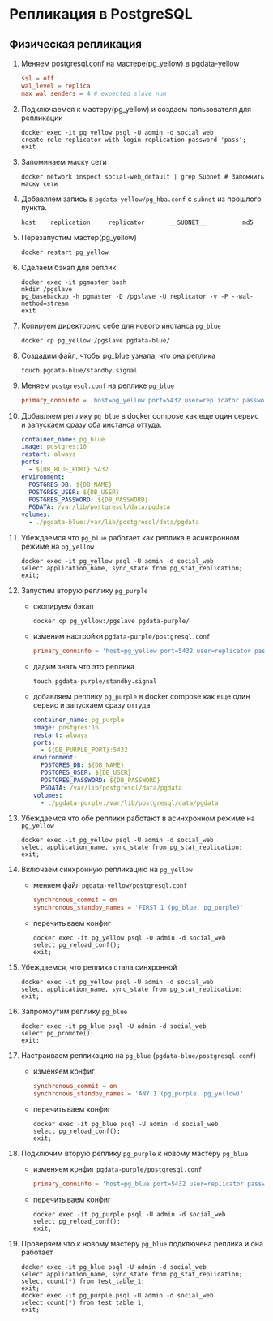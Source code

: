 # Репликация в PostgreSQL
## Физическая репликация

1. Меняем postgresql.conf на мастере(pg_yellow) в pgdata-yellow
    ```conf
    ssl = off
    wal_level = replica
    max_wal_senders = 4 # expected slave num

2. Подключаемся к мастеру(pg_yellow) и создаем пользователя для репликации
    ```shell
    docker exec -it pg_yellow psql -U admin -d social_web
    create role replicator with login replication password 'pass';
    exit
    ```
3. Запоминаем маску сети
    ```shell
    docker network inspect social-web_default | grep Subnet # Запомнить маску сети
    ```

4. Добавляем запись в `pgdata-yellow/pg_hba.conf` с `subnet` из прошлого пункта.
    ```
    host    replication     replicator       __SUBNET__          md5
    ```

5. Перезапустим мастер(pg_yellow)
    ```shell
    docker restart pg_yellow
    ```

6. Сделаем бэкап для реплик
    ```shell
    docker exec -it pgmaster bash
    mkdir /pgslave
    pg_basebackup -h pgmaster -D /pgslave -U replicator -v -P --wal-method=stream
    exit
    ```
7. Копируем директорию себе для нового инстанса `pg_blue`
    ```shell
    docker cp pg_yellow:/pgslave pgdata-blue/
    ```

8. Создадим файл, чтобы pg_blue узнала, что она реплика
    ```shell
    touch pgdata-blue/standby.signal
    ```
9. Меняем `postgresql.conf` на реплике `pg_blue`
    ```conf
    primary_conninfo = 'host=pg_yellow port=5432 user=replicator password=pass application_name=pg_blue'
    ```
10. Добавляем реплику `pg_blue` в docker compose как еще один сервис и запускаем сразу оба инстанса оттуда.
    ```yml
    container_name: pg_blue
    image: postgres:16
    restart: always
    ports:
      - ${DB_BLUE_PORT}:5432
    environment:
      POSTGRES_DB: ${DB_NAME}
      POSTGRES_USER: ${DB_USER}
      POSTGRES_PASSWORD: ${DB_PASSWORD}
      PGDATA: /var/lib/postgresql/data/pgdata
    volumes:
      - ./pgdata-blue:/var/lib/postgresql/data/pgdata
    ```
11. Убеждаемся что `pg_blue` работает как реплика в асинхронном режиме на `pg_yellow`
    ```shell
    docker exec -it pg_yellow psql -U admin -d social_web
    select application_name, sync_state from pg_stat_replication;
    exit;
    ```

12. Запустим вторую реплику `pg_purple`
    - скопируем бэкап
        ```shell
        docker cp pg_yellow:/pgslave pgdata-purple/
        ```

    - изменим настройки `pgdata-purple/postgresql.conf`
        ```conf
        primary_conninfo = 'host=pg_yellow port=5432 user=replicator password=pass application_name=pg_purple'
        ```

    - дадим знать что это реплика
        ```shell
        touch pgdata-purple/standby.signal
        ```

    - добавляем реплику `pg_purple` в docker compose как еще один сервис и запускаем сразу оттуда.
        ```yml
        container_name: pg_purple
        image: postgres:16
        restart: always
        ports:
          - ${DB_PURPLE_PORT}:5432
        environment:
          POSTGRES_DB: ${DB_NAME}
          POSTGRES_USER: ${DB_USER}
          POSTGRES_PASSWORD: ${DB_PASSWORD}
          PGDATA: /var/lib/postgresql/data/pgdata
        volumes:
          - ./pgdata-purple:/var/lib/postgresql/data/pgdata
        ```

13. Убеждаемся что обе реплики работают в асинхронном режиме на `pg_yellow`
    ```shell
    docker exec -it pg_yellow psql -U admin -d social_web
    select application_name, sync_state from pg_stat_replication;
    exit;
    ```

14. Включаем синхронную репликацию на `pg_yellow`
    - меняем файл `pgdata-yellow/postgresql.conf`
        ```conf
        synchronous_commit = on
        synchronous_standby_names = 'FIRST 1 (pg_blue, pg_purple)'
        ```

    - перечитываем конфиг
        ```shell
        docker exec -it pg_yellow psql -U admin -d social_web
        select pg_reload_conf();
        exit;
        ```

15. Убеждаемся, что реплика стала синхронной
    ```shell
    docker exec -it pg_yellow psql -U admin -d social_web
    select application_name, sync_state from pg_stat_replication;
    exit;
    ```

16. Запромоутим реплику `pg_blue`
    ```shell
    docker exec -it pg_blue psql -U admin -d social_web
    select pg_promote();
    exit;
    ```

17. Настраиваем репликацию на `pg_blue` (`pgdata-blue/postgresql.conf`)
    - изменяем конфиг
        ```conf
        synchronous_commit = on
        synchronous_standby_names = 'ANY 1 (pg_purple, pg_yellow)'
        ```
    - перечитываем конфиг
        ```shell
        docker exec -it pg_blue psql -U admin -d social_web
        select pg_reload_conf();
        exit;
        ```
18. Подключим вторую реплику `pg_purple` к новому мастеру `pg_blue`
    - изменяем конфиг `pgdata-purple/postgresql.conf`
        ```conf
        primary_conninfo = 'host=pg_blue port=5432 user=replicator password=pass application_name=pg_purple'
        ```
    - перечитываем конфиг
        ```shell
        docker exec -it pg_purple psql -U admin -d social_web
        select pg_reload_conf();
        exit;
        ```
19. Проверяем что к новому мастеру `pg_blue` подключена реплика и она работает
    ```shell
    docker exec -it pg_blue psql -U admin -d social_web
    select application_name, sync_state from pg_stat_replication;
    select count(*) from test_table_1;
    exit;
    docker exec -it pg_purple psql -U admin -d social_web
    select count(*) from test_table_1;
    exit;
    ```
